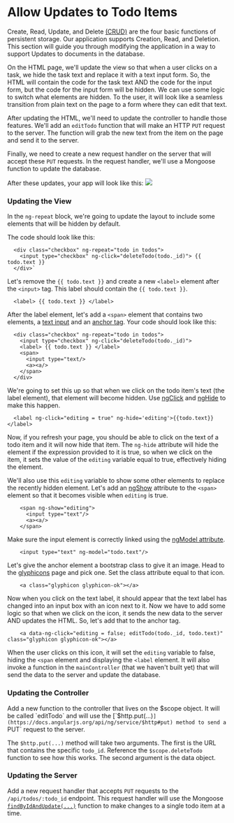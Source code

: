 # Allow Updates to Todo Items

Create, Read, Update, and Delete [(CRUD)](https://en.wikipedia.org/wiki/Create,_read,_update_and_delete) are the four basic functions of persistent storage. Our application supports Creation, Read, and Deletion. This section will guide you through modifying the application in a way to support Updates to documents in the database.

On the HTML page, we'll update the view so that when a user clicks on a task, we hide the task text and replace it with a text input form. So, the HTML will contain the code for the task text AND the code for the input form, but the code for the input form will be hidden. We can use some logic to switch what elements are hidden. To the user, it will look like a seamless transition from plain text on the page to a form where they can edit that text.

After updating the HTML, we'll need to update the controller to handle those features. We'll add an `editTodo` function that will make an HTTP `PUT` request to the server. The function will grab the new text from the item on the page and send it to the server.

Finally, we need to create a new request handler on the server that will accept these `PUT` requests. In the request handler, we'll use a Mongoose function to update the database.

After these updates, your app will look like this: 
![](http://i67.tinypic.com/1zps9xg.jpg)

### Updating the View

In the `ng-repeat` block, we're going to update the layout to include some elements that will be hidden by default.

The code should look like this:

      <div class="checkbox" ng-repeat="todo in todos">
        <input type="checkbox" ng-click="deleteTodo(todo._id)"> {{ todo.text }}
      </div>` 

Let's remove the `{{ todo.text }}` and create a new `<label>` element after the `<input>` tag. This label should contain the `{{ todo.text }}`.

      <label> {{ todo.text }} </label>

After the label element, let's add a `<span>` element that contains two elements, a [text input](http://www.w3schools.com/tags/tag_input.asp) and an [anchor tag](http://www.w3schools.com/tags/tag_input.asp). Your code should look like this:

      <div class="checkbox" ng-repeat="todo in todos">
        <input type="checkbox" ng-click="deleteTodo(todo._id)">
        <label> {{ todo.text }} </label>
        <span>
          <input type="text/>
          <a><a/>
        </span> 
      </div>

We're going to set this up so that when we click on the todo item's text (the label element), that element will become hidden. Use [ngClick](https://docs.angularjs.org/api/ng/directive/ngClick) and [ngHide](https://docs.angularjs.org/api/ng/directive/ngHide) to make this happen. 

      <label ng-click="editing = true" ng-hide='editing'>{{todo.text}}</label>

Now, if you refresh your page, you should be able to click on the text of a todo item and it will now hide that item. The `ng-hide` attribute will hide the element if the expression provided to it is true, so when we click on the item, it sets the value of the `editing` variable equal to true, effectively hiding the element.

We'll also use this `editing` variable to show some other elements to replace the recently hidden element. Let's add an [ngShow](https://docs.angularjs.org/api/ng/directive/ngShow) attribute to the `<span>` element so that it becomes visible when `editing` is true.

        <span ng-show="editing">
          <input type="text"/>
          <a><a/>
        </span>

Make sure the input element is correctly linked using the [ngModel attribute](https://docs.angularjs.org/api/ng/directive/ngModel). 

        <input type="text" ng-model="todo.text"/>

Let's give the anchor element a bootstrap class to give it an image. Head to the [glyphicons](http://getbootstrap.com/components/) page and pick one. Set the class attribute equal to that icon.

        <a class="glyphicon glyphicon-ok"></a>

Now when you click on the text label, it should appear that the text label has changed into an input box with an icon next to it. Now we have to add some logic so that when we click on the icon, it sends the new data to the server AND updates the HTML. So, let's add that to the anchor tag.

        <a data-ng-click="editing = false; editTodo(todo._id, todo.text)" class="glyphicon glyphicon-ok"></a>

When the user clicks on this icon, it will set the `editing` variable to false, hiding the `<span` element and displaying the `<label` element. It will also invoke a function in the `mainController` (that we haven't built yet) that will send the data to the server and update the database.

### Updating the Controller

Add a new function to the controller that lives on the $scope object. It will be called `editTodo` and will use the [`$http.put(...)`](https://docs.angularjs.org/api/ng/service/$http#put) method to send a `PUT` request to the server.

The `$http.put(...)` method will take two arguments. The first is the URL that contains the specific `todo_id`. Reference the `$scope.deleteTodo` function to see how this works. The second argument is the data object.


### Updating the Server

Add a new request handler that accepts `PUT` requests to the `/api/todos/:todo_id` endpoint. This request handler will use the Mongoose [`findByIdAndUpdate(...)`](http://mongoosejs.com/docs/api.html#model_Model.findByIdAndUpdate) function to make changes to a single todo item at a time.





